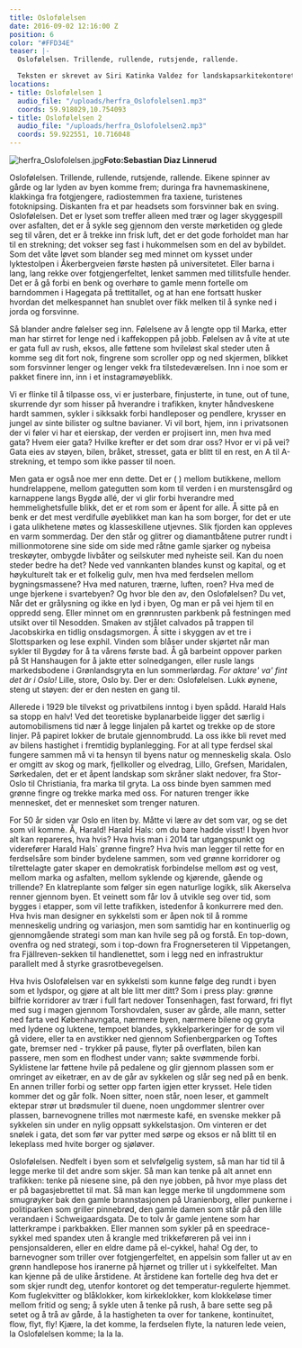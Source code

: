 ```yaml
---
title: Oslofølelsen
date: 2016-09-02 12:16:00 Z
position: 6
color: "#FFD34E"
teaser: |-
  Oslofølelsen. Trillende, rullende, rutsjende, rallende.

  Teksten er skrevet av Siri Katinka Valdez for landskapsarkitekontoret La la Tøyen.
locations:
- title: Oslofølelsen 1
  audio_file: "/uploads/herfra_Oslofolelsen1.mp3"
  coords: 59.918029,10.754093
- title: Oslofølelsen 2
  audio_file: "/uploads/herfra_Oslofolelsen2.mp3"
  coords: 59.922551, 10.716048
---
```


![herfra_Oslofolelsen.jpg](/uploads/herfra_Oslofolelsen.jpg)**Foto:Sebastian Diaz Linnerud**

Oslofølelsen. Trillende, rullende, rutsjende, rallende. Eikene spinner av gårde og lar lyden av byen komme frem; duringa fra havnemaskinene, klakkinga fra fotgjengere, radiostemmen fra taxiene, turistenes fotoknipsing. Diskanten fra et par headsets som forsvinner bak en sving. Oslofølelsen. Det er lyset som treffer alleen med trær og lager skyggespill over asfalten, det er å sykle seg gjennom den verste mørketiden og glede seg til våren, det er å trekke inn frisk luft, det er det gode forholdet man har til en strekning; det vokser seg fast i hukommelsen som en del av bybildet. Som det våte løvet som blander seg med minnet om kysset under lyktestolpen i Åkerbergveien første høsten på universitetet. Eller barna i lang, lang rekke over fotgjengerfeltet, lenket sammen med tillitsfulle hender. Det er å gå forbi en benk og overhøre to gamle menn fortelle om barndommen i Hagegata på trettitallet, og at han ene fortsatt husker hvordan det melkespannet han snublet over fikk melken til å synke ned i jorda og forsvinne.


Så blander andre følelser seg inn. Følelsene av å lengte opp til Marka, etter man har stirret for lenge ned i kaffekoppen på jobb. Følelsen av å vite at ute er gata full av rush, eksos, alle føttene som hvileløst skal steder uten å komme seg dit fort nok, fingrene som scroller opp og ned skjermen, blikket som forsvinner lenger og lenger vekk fra tilstedeværelsen. Inn i noe som er pakket finere inn, inn i et instagramøyeblikk. 

Vi er flinke til å tilpasse oss, vi er justerbare, finjusterte, in tune, out of tune, skurrende dyr som hisser på hverandre i trafikken, knyter håndveskene hardt sammen, sykler i sikksakk forbi handleposer og pendlere, krysser en jungel av sinte bilister og sultne bavianer. Vi vil bort, hjem, inn i privatsonen der vi føler vi har et eierskap, der verden er projisert inn, men hva med gata? Hvem eier gata? Hvilke krefter er det som drar oss? Hvor er vi på vei? Gata eies av støyen, bilen, bråket, stresset, gata er blitt til en rest, en A til A-strekning, et tempo som ikke passer til noen. 

Men gata er også noe mer enn dette. Det er ( ) mellom butikkene, mellom hundrelappene, mellom gategutten som kom til verden i en murstensgård og karnappene langs Bygdø allé, der vi glir forbi hverandre med hemmelighetsfulle blikk, det er et rom som er åpent for alle. Å sitte på en benk er det mest verdifulle
øyeblikket man kan ha som borger, for det er ute i gata ulikhetene møtes og klasseskillene utjevnes. Slik fjorden kan oppleves en varm sommerdag. Der den står og glitrer og diamantbåtene putrer rundt i millionmotorene sine side om side med råtne gamle sjarker og nybeisa treskøyter, ombygde livbåter og seilskuter med nyheiste seil. Kan du noen steder bedre ha det? Nede ved vannkanten blandes kunst
og kapital, og et høykulturelt tak er et folkelig gulv, men hva med ferdselen mellom bygningsmassene? Hva med naturen, trærne, luften, roen? Hva med de unge bjerkene i svartebyen? Og hvor ble den av, den Oslofølelsen? Du vet, Når det er grålysning og
ikke en lyd i byen, Og man er på vei hjem til en oppredd seng. Eller minnet om en grønnrusten parkbenk på festningen med utsikt over til Nesodden. Smaken av stjålet calvados på trappen til Jacobskirka en tidlig onsdagsmorgen. Å sitte i skyggen av et tre i Slottsparken og lese exphil. Vinden som blåser under skjørtet når man sykler til Bygdøy for å ta vårens første bad. Å gå barbeint oppover parken på St Hanshaugen for å jakte etter solnedgangen, eller rusle langs markedsbodene i Grønlandsgryta en lun sommerlørdag. _For aktare' va' fint det är i Oslo!_ Lille, store, Oslo by. Der er den: Oslofølelsen. Lukk øynene, steng ut støyen: der er den nesten en gang til.

Allerede i 1929 ble tilvekst og privatbilens inntog i byen spådd. Harald Hals sa stopp en halv! Ved det teoretiske byplanarbeide ligger det særlig i automobilismens tid nær å legge linjalen på kartet og trekke op de store linjer. På papiret lokker de brutale gjennombrudd. La oss ikke bli revet med av bilens hastighet i fremtidig byplanlegging. For at all type ferdsel skal fungere sammen må vi ta hensyn til byens natur og menneskelig skala. Oslo er omgitt av skog og mark, fjellkoller og elvedrag, Lillo, Grefsen, Maridalen, Sørkedalen, det er et åpent landskap som skråner slakt nedover, fra Stor- Oslo til Christiania, fra marka til gryta. La oss binde byen sammen med grønne fingre og trekke marka med oss. For naturen trenger ikke mennesket, det er mennesket som trenger naturen. 

For 50 år siden var Oslo en liten by. Måtte vi lære av det som var, og se det som vil komme. Å, Harald! Harald Hals: om du bare hadde visst! I byen hvor alt kan repareres, hva hvis? Hva hvis man i 2014 tar utgangspunkt og viderefører Harald Hals\` grønne fingre? Hva hvis man legger til rette for en ferdselsåre som binder bydelene sammen, som ved grønne korridorer og tilrettelagte gater skaper en demokratisk forbindelse mellom øst og vest, mellom marka og asfalten, mellom syklende og kjørende, gående og trillende? En klatreplante som følger sin egen naturlige logikk, slik Akerselva renner gjennom byen. Et veinett som får lov å utvikle seg over tid, som bygges i etapper, som vil lette trafikken, istedenfor å konkurrere med den. Hva hvis man designer en sykkelsti som er åpen nok til å romme menneskelig undring og variasjon, men som samtidig har en kontinuerlig og gjennomgående strategi som man kan hvile seg på og forstå. En top-down, ovenfra og ned strategi, som i top-down fra Frognerseteren til Vippetangen, fra Fjällreven-sekken til handlenettet, som i legg ned en infrastruktur parallelt med å styrke grasrotbevegelsen. 

Hva hvis Oslofølelsen var en sykkelsti som kunne følge deg rundt i byen som et lydspor, og gjøre at alt ble litt mer ditt? Som i press play: grønne bilfrie korridorer av trær i full fart nedover Tonsenhagen, fast forward, fri flyt med sug i magen gjennom Torshovdalen, suser av gårde, alle mann, setter ned farta ved Københavngata, nærmere byen, nærmere bilene og gryta med lydene og luktene, tempoet blandes, sykkelparkeringer for de som vil gå videre, eller ta en avstikker ned gjennom Sofienbergparken og Toftes gate, bremser ned - trykker på pause, flyter på overflaten, bilen kan passere, men som en flodhest under vann; sakte svømmende forbi. Syklistene lar føttene hvile på pedalene og glir gjennom plassen som er omringet av eiketrær, en av de går av sykkelen og slår seg ned på en benk. En annen triller forbi og setter opp farten igjen etter krysset. Hele tiden kommer det og går folk. Noen sitter, noen står, noen leser, et gammelt ektepar strør ut brødsmuler til duene, noen ungdommer slentrer over plassen, barnevognene trilles mot nærmeste kafé, en svenske mekker på sykkelen sin under en nylig oppsatt sykkelstasjon. Om vinteren er
det snølek i gata, det som før var pytter med sørpe og eksos er nå blitt til en lekeplass med hvite borger og sjøløver.

Oslofølelsen. Nedfelt i byen som et selvfølgelig system, så man har tid til å legge merke til det andre som skjer. Så man kan tenke på alt annet enn trafikken: tenke på niesene sine, på den nye jobben, på hvor mye plass det er på bagasjebrettet til mat. Så man kan legge merke til ungdommene som smugrøyker bak den gamle brannstasjonen på Uranienborg, eller punkerne i politiparken som griller pinnebrød, den gamle damen som står på den lille verandaen i Schweigaardsgata. De to tolv år gamle jentene som har latterkrampe i parkbakken. Eller mannen som sykler på en speedrace-sykkel med spandex uten å krangle med trikkeføreren på vei inn i pensjonsalderen, eller en eldre dame på el-cykkel, haha! Og der, to barnevogner som triller over fotgjengerfeltet, en appelsin som faller ut av en grønn handlepose hos iranerne på hjørnet og triller ut i sykkelfeltet. Man kan kjenne på de ulike årstidene. At årstidene kan fortelle deg hva det er som skjer rundt deg, utenfor kontoret og det temperatur-regulerte hjemmet. Kom fuglekvitter og blåklokker, kom kirkeklokker, kom klokkeløse timer mellom fritid og seng; å sykle uten å tenke på rush, å bare sette seg på setet og å trå av gårde, å la hastigheten ta over for tankene, kontinuitet, flow, flyt, fly! Kjære, la det komme, la ferdselen flyte, la naturen lede veien, la Oslofølelsen komme; la la la.